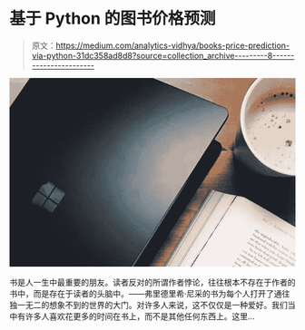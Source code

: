 # 基于 Python 的图书价格预测

> 原文：<https://medium.com/analytics-vidhya/books-price-prediction-via-python-31dc358ad8d8?source=collection_archive---------8----------------------->

![](img/8162ad0665ed07b39426b1ed813088fa.png)

书是人一生中最重要的朋友。读者反对的所谓作者悖论，往往根本不存在于作者的书中，而是存在于读者的头脑中。——弗里德里希·尼采的书为每个人打开了通往独一无二的想象不到的世界的大门。对许多人来说，这不仅仅是一种爱好。我们当中有许多人喜欢花更多的时间在书上，而不是其他任何东西上。这里…